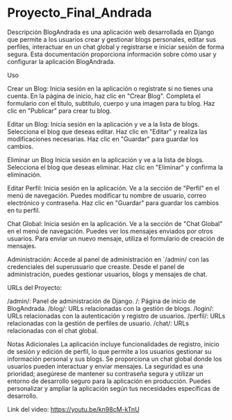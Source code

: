 # Proyecto_Final_Andrada
Descripción
BlogAndrada es una aplicación web desarrollada en Django que permite a los usuarios crear y gestionar blogs personales, editar sus perfiles, interactuar en un chat global y registrarse e iniciar sesión de forma segura. Esta documentación proporciona información sobre cómo usar y configurar la aplicación BlogAndrada.

Uso

Crear un Blog:
Inicia sesión en la aplicación o regístrate si no tienes una cuenta.
En la página de inicio, haz clic en "Crear Blog".
Completa el formulario con el título, subtítulo, cuerpo y una imagen para tu blog.
Haz clic en "Publicar" para crear tu blog.

Editar un Blog:
Inicia sesión en la aplicación y ve a la lista de blogs.
Selecciona el blog que deseas editar.
Haz clic en "Editar" y realiza las modificaciones necesarias.
Haz clic en "Guardar" para guardar los cambios.

Eliminar un Blog
Inicia sesión en la aplicación y ve a la lista de blogs.
Selecciona el blog que deseas eliminar.
Haz clic en "Eliminar" y confirma la eliminación.

Editar Perfil:
Inicia sesión en la aplicación.
Ve a la sección de "Perfil" en el menú de navegación.
Puedes modificar tu nombre de usuario, correo electrónico y contraseña.
Haz clic en "Guardar" para guardar los cambios en tu perfil.

Chat Global:
Inicia sesión en la aplicación.
Ve a la sección de "Chat Global" en el menú de navegación.
Puedes ver los mensajes enviados por otros usuarios.
Para enviar un nuevo mensaje, utiliza el formulario de creación de mensajes.

Administración:
Accede al panel de administración en ´/admin/ con las credenciales del superusuario que creaste.
Desde el panel de administración, puedes gestionar usuarios, blogs y mensajes de chat.

URLs del Proyecto:

/admin/: Panel de administración de Django.
/: Página de inicio de BlogAndrada.
/blog/: URLs relacionadas con la gestión de blogs.
/login/: URLs relacionadas con la autenticación y registro de usuarios.
/perfil/: URLs relacionadas con la gestión de perfiles de usuario.
/chat/: URLs relacionadas con el chat global.

Notas Adicionales
La aplicación incluye funcionalidades de registro, inicio de sesión y edición de perfil, lo que permite a los usuarios gestionar su información personal y sus blogs.
Se proporciona un chat global donde los usuarios pueden interactuar y enviar mensajes.
La seguridad es una prioridad; asegúrese de mantener su contraseña segura y utilizar un entorno de desarrollo seguro para la aplicación en producción.
Puedes personalizar y ampliar la aplicación según tus necesidades específicas de desarrollo.

Link del video: https://youtu.be/kn98cM-kTnU
